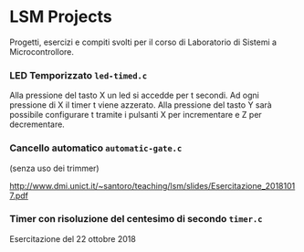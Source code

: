 # LSM Projects

Progetti, esercizi e compiti svolti per il corso di Laboratorio di Sistemi a Microcontrollore.

### LED Temporizzato `led-timed.c`
Alla pressione del tasto X un led si accedde per t secondi. Ad ogni
pressione di X il timer t viene azzerato. Alla pressione del tasto Y sarà
possibile configurare t tramite i pulsanti X per incrementare e Z per 
decrementare.

### Cancello automatico `automatic-gate.c`
(senza uso dei trimmer)

http://www.dmi.unict.it/~santoro/teaching/lsm/slides/Esercitazione_20181017.pdf

### Timer con risoluzione del centesimo di secondo `timer.c`

Esercitazione del 22 ottobre 2018

